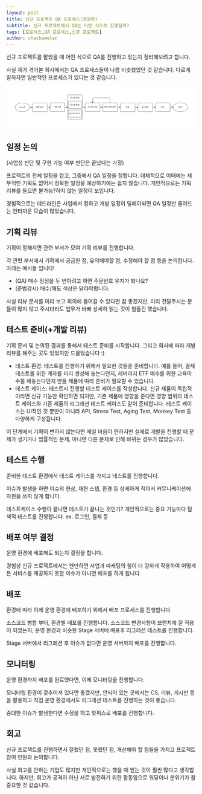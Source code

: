 ```yaml
---
layout: post
title: 신규 프로젝트 QA 프로세스(경험편)
subtitle: 신규 프로젝트에서 QA는 어떤 식으로 진행될까?
tags: [프로세스,QA 프로세스,신규 프로젝트]
author: chachamelon
---
```


신규 프로젝트를 맡았을 때 어떤 식으로 QA를 진행하고 있는지 정리해보려고 합니다.

사실 제가 겪어본 회사에서는 QA 프로세스들이 나름 비슷했었던 것 같습니다.
다르게 말하자면 일반적인 프로세스가 있다는 것 같습니다.

![newProject](../assets/img/new-project-process.png)

## 일정 논의
(사업성 판단 및 구현 가능 여부 판단은 끝났다는 가정)

프로젝트의 전체 일정을 잡고, 그중에서 QA 일정을 정합니다. 대체적으로 이때에는 세부적인 기획도 없어서 정확한 일정을 예상하기에는 쉽지 않습니다. 개인적으로는 기획 리뷰를 들으면 불가능?하지 않는 일정이 보입니다.

경험적으로는 데드라인은 사업에서 정하고 개발 일정이 딜레이되면 QA 일정만 줄어드는 안타까운 모습이 많았습니다.
## 기획 리뷰
기획이 정해지면 관련 부서가 모여 기획 리뷰를 진행합니다.

각 관련 부서에서 기획에서 궁금한 점, 유의해야할 점, 수정해야 할 점 등을 논의합니다. 아래는 예시들 입니다!
- (QA) 매수 정정을 두 번하려고 하면 주문번호 유지가 되나요?
- (준법감시) 매수/매도 색상은 달라야합니다.

사실 리뷰 문서를 미리 보고 회의에 들어갈 수 있다면 참 좋겠지만, 미리 전달주시는 분들이 많지 않고 주시더라도 업무가 바빠 상세히 읽는 것이 힘들긴 했습니다.
## 테스트 준비(+개발 리뷰)
기획 문서 및 논의된 결과를 통해서 테스트 준비를 시작합니다. 그리고 회사에 따라 개발 리뷰를 해주는 곳도 있었지만 드물었습니다 :)
- 테스트 환경: 테스트를 진행하기 위해서 필요한 것들을 준비합니다. 예를 들어, 결제 테스트를 위한 계좌를 미리 생성해 놓는다던지, 레버리지 ETF 매수를 위한 교육이수를 해놓는다던지 만들 제품에 따라 준비가 필요할 수 있습니다.
- 테스트 케이스: 테스트시 진행할 테스트 케이스를 작성합니다. 신규 제품이 독립적이라면 신규 기능만 확인하면 되지만, 기존 제품에 영향을 준다면 영향 범위의 테스트 케이스와 기존 제품의 리그레션 테스트 케이스도 같이 준비합니다. 테스트 케이스는 UI적인 것 뿐만이 아니라 API, Stress Test, Aging Test, Monkey Test 등 다양하게 구성됩니다.

이 단계에서 기획이 변하지 않는다면 제일 마음이 편하지만 실제로 개발을 진행할 때 문제가 생기거나 법률적인 문제, 아니면 다른 문제로 인해 바뀌는 경우가 많았습니다.
## 테스트 수행
준비한 테스트 환경에서 테스트 케이스를 가지고 테스트를 진행합니다.

이슈가 발생을 하면 이슈의 현상, 재현 스텝, 환경 등 상세하게 적어서 커뮤니케이션에 자원을 쓰지 않게 합니다.

테스트케이스 수행이 끝나면 테스트가 끝나는 것인가? 개인적으로는 중요 기능마다 탐색적 테스트를 진행합니다. ex. 로그인, 결제 등 
## 배포 여부 결정
운영 환경에 배포해도 되는지 결정을 합니다.

경험상 신규 프로젝트에서는 왠만하면 사업과 마케팅의 힘이 더 강하게 작용하여 어떻게든 서비스를 제공하지 못할 이슈가 아니면 배포를 하게 됩니다.
## 배포
환경에 따라 이제 운영 환경에 배포하기 위해서 배포 프로세스를 진행합니다.

소스코드 병합 부터, 환경별 배포를 진행합니다. 소스코드 변경사항이 브랜치에 잘 적용이 되었는지, 운영 환경과 비슷한 Stage 서버에 배포후 리그레션 테스트를 진행합니다.

Stage 서버에서 리그레션 후 이슈가 없다면 운영 서버까지 배포를 진행합니다.
## 모니터링
운영 환경까지 배포를 완료했다면, 이제 모니터링을 진행합니다.

모니터링 환경이 갖추어져 있다면 좋겠지만, 안되어 있는 곳에서는 CS, 리뷰, 게시판 등을 활용하고 직접 운영 환경에서도 리그레션 테스트를 진행하는 것이 좋습니다.

중대한 이슈가 발생한다면 수정을 하고 핫픽스로 배포를 진행합니다.
## 회고
신규 프로젝트를 진행하면서 잘했던 점, 못했던 점, 개선해야 할 점들을 가지고 프로젝트 참여 인원과 논의합니다.

사실 회고를 안하는 기업도 많지만 개인적으로는 했을 때 얻는 것이 훨씬 많다고 생각합니다. 하지만, 회고가 공격이 아닌 서로 발전하기 위한 활동임으로 워딩이나 분위기가 참 중요한 것 같습니다.

